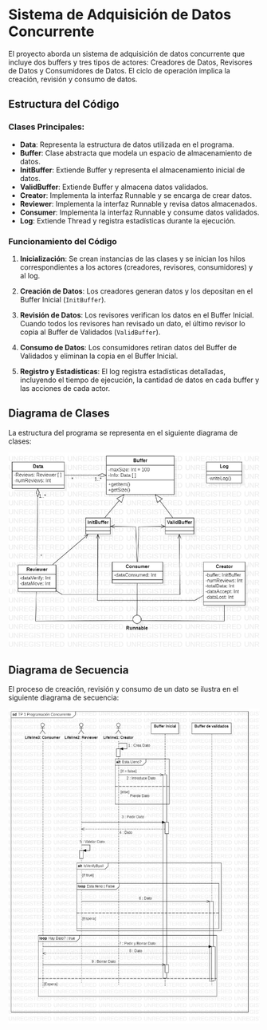 # Sistema de Adquisición de Datos Concurrente

El proyecto aborda un sistema de adquisición de datos concurrente que incluye dos buffers y tres tipos de actores: Creadores de Datos, Revisores de Datos y Consumidores de Datos. El ciclo de operación implica la creación, revisión y consumo de datos.

## Estructura del Código

### Clases Principales:

- **Data**: Representa la estructura de datos utilizada en el programa.
- **Buffer**: Clase abstracta que modela un espacio de almacenamiento de datos.
- **InitBuffer**: Extiende Buffer y representa el almacenamiento inicial de datos.
- **ValidBuffer**: Extiende Buffer y almacena datos validados.
- **Creator**: Implementa la interfaz Runnable y se encarga de crear datos.
- **Reviewer**: Implementa la interfaz Runnable y revisa datos almacenados.
- **Consumer**: Implementa la interfaz Runnable y consume datos validados.
- **Log**: Extiende Thread y registra estadísticas durante la ejecución.

### Funcionamiento del Código

1. **Inicialización**: Se crean instancias de las clases y se inician los hilos correspondientes a los actores (creadores, revisores, consumidores) y al log.

2. **Creación de Datos**: Los creadores generan datos y los depositan en el Buffer Inicial (`InitBuffer`).

3. **Revisión de Datos**: Los revisores verifican los datos en el Buffer Inicial. Cuando todos los revisores han revisado un dato, el último revisor lo copia al Buffer de Validados (`ValidBuffer`).

4. **Consumo de Datos**: Los consumidores retiran datos del Buffer de Validados y eliminan la copia en el Buffer Inicial.

5. **Registro y Estadísticas**: El log registra estadísticas detalladas, incluyendo el tiempo de ejecución, la cantidad de datos en cada buffer y las acciones de cada actor.

## Diagrama de Clases

La estructura del programa se representa en el siguiente diagrama de clases:

<p align="center">
  <img src="img/Diagrama%20de%20Clases.jpg" alt="Diagrama de Clases">
</p>

## Diagrama de Secuencia

El proceso de creación, revisión y consumo de un dato se ilustra en el siguiente diagrama de secuencia:

<p align="center">
  <img src="img/Diagrama%20de%20Secuencia.jpg" alt="Diagrama de Secuencia">
</p>